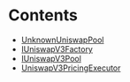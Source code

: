 

# Contents
- [UnknownUniswapPool](UniswapV3PricingExecutor.sol/error.UnknownUniswapPool.md)
- [IUniswapV3Factory](UniswapV3PricingExecutor.sol/contract.IUniswapV3Factory.md)
- [IUniswapV3Pool](UniswapV3PricingExecutor.sol/contract.IUniswapV3Pool.md)
- [UniswapV3PricingExecutor](UniswapV3PricingExecutor.sol/contract.UniswapV3PricingExecutor.md)
